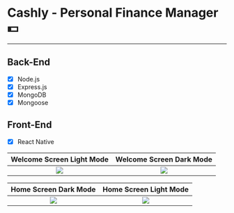 # Cashly - Personal Finance Manager 💵

---

## Back-End

- [x] Node.js
- [x] Express.js
- [x] MongoDB
- [x] Mongoose

## Front-End

- [x] React Native

Welcome Screen Light Mode             |  Welcome Screen Dark Mode 
:-------------------------:|:-------------------------:
![](https://github.com/user-attachments/assets/c26c090a-2e03-4232-96a0-f693a67a3917)  |  ![](https://github.com/user-attachments/assets/6ef21782-6a15-4214-9c61-c3fa122a7838)

Home Screen Dark Mode             |  Home Screen Light Mode 
:-------------------------:|:-------------------------:
![](https://github.com/user-attachments/assets/5078c622-21c9-4010-a2b2-1a10f138abfc)  |  ![](https://github.com/user-attachments/assets/bae5fbeb-427d-4c4a-a4ba-eeda19fc1236)

